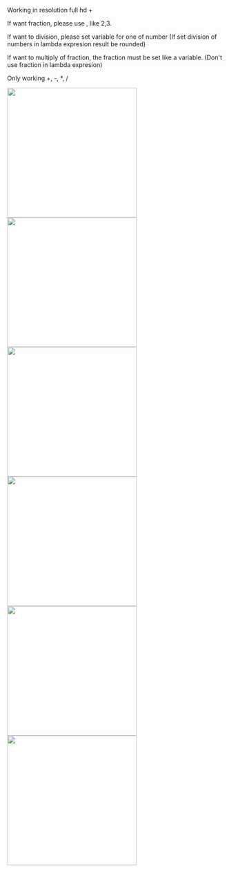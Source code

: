 Working in resolution full hd +


If want fraction, please use , like 2,3.

If want to division, please set variable for one of number (If set division of numbers in lambda expresion result be rounded)

If want to multiply of fraction, the fraction must be set like a variable. (Don't use fraction in lambda expresion)

Only working +, -, *, /

<img src="https://github.com/Maniek13/Lambda-expression-calculator/assets/47826375/1541aaa4-33e6-4fe8-aa8f-88030ded8192" width="300">


<img src="https://github.com/Maniek13/Lambda-expression-calculator/assets/47826375/3425a121-ef31-4a01-96c2-65d10e48847c" width="300">


<img src="https://github.com/Maniek13/Lambda-expression-calculator/assets/47826375/47b3d278-08ed-43ad-968a-aa8a4fe9a72f" width="300">


<img src="https://github.com/Maniek13/Lambda-expression-calculator/assets/47826375/1cf5f07c-1bf7-46a5-98e3-cad25cb8cda8" width="300">


<img src="https://github.com/Maniek13/Lambda-expression-calculator/assets/47826375/bee61932-1e31-4ea0-bf07-cf3ec6849dd0" width="300">


<img src="https://github.com/Maniek13/Lambda-expression-calculator/assets/47826375/8cec7688-7dac-461a-a52e-410e458ba1c6" width="300">